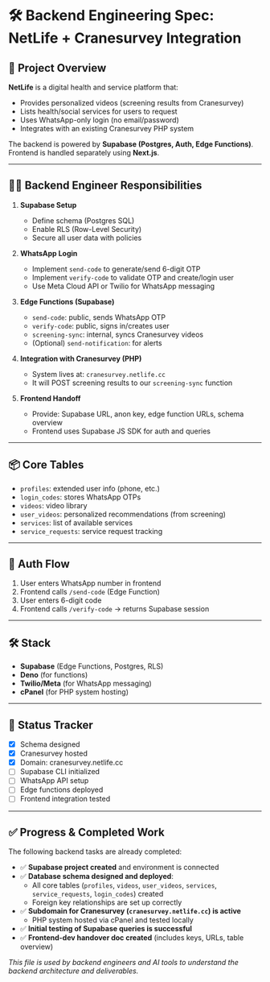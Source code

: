 # 🛠️ Backend Engineering Spec: NetLife + Cranesurvey Integration

## 📌 Project Overview

**NetLife** is a digital health and service platform that:
- Provides personalized videos (screening results from Cranesurvey)
- Lists health/social services for users to request
- Uses WhatsApp-only login (no email/password)
- Integrates with an existing Cranesurvey PHP system

The backend is powered by **Supabase (Postgres, Auth, Edge Functions)**. Frontend is handled separately using **Next.js**.

---

## 👨‍💻 Backend Engineer Responsibilities

1. **Supabase Setup**
   - Define schema (Postgres SQL)
   - Enable RLS (Row-Level Security)
   - Secure all user data with policies

2. **WhatsApp Login**
   - Implement `send-code` to generate/send 6-digit OTP
   - Implement `verify-code` to validate OTP and create/login user
   - Use Meta Cloud API or Twilio for WhatsApp messaging

3. **Edge Functions (Supabase)**
   - `send-code`: public, sends WhatsApp OTP
   - `verify-code`: public, signs in/creates user
   - `screening-sync`: internal, syncs Cranesurvey videos
   - (Optional) `send-notification`: for alerts

4. **Integration with Cranesurvey (PHP)**
   - System lives at: `cranesurvey.netlife.cc`
   - It will POST screening results to our `screening-sync` function

5. **Frontend Handoff**
   - Provide: Supabase URL, anon key, edge function URLs, schema overview
   - Frontend uses Supabase JS SDK for auth and queries

---

## 📦 Core Tables

- `profiles`: extended user info (phone, etc.)
- `login_codes`: stores WhatsApp OTPs
- `videos`: video library
- `user_videos`: personalized recommendations (from screening)
- `services`: list of available services
- `service_requests`: service request tracking

---

## 🔐 Auth Flow

1. User enters WhatsApp number in frontend
2. Frontend calls `/send-code` (Edge Function)
3. User enters 6-digit code
4. Frontend calls `/verify-code` → returns Supabase session

---

## 🛠 Stack

- **Supabase** (Edge Functions, Postgres, RLS)
- **Deno** (for functions)
- **Twilio/Meta** (for WhatsApp messaging)
- **cPanel** (for PHP system hosting)

---

## 🧩 Status Tracker

- [x] Schema designed
- [x] Cranesurvey hosted
- [x] Domain: cranesurvey.netlife.cc
- [ ] Supabase CLI initialized
- [ ] WhatsApp API setup
- [ ] Edge functions deployed
- [ ] Frontend integration tested

---

## ✅ Progress & Completed Work

The following backend tasks are already completed:

- ✅ **Supabase project created** and environment is connected
- ✅ **Database schema designed and deployed**:
  - All core tables (`profiles`, `videos`, `user_videos`, `services`, `service_requests`, `login_codes`) created
  - Foreign key relationships are set up correctly
- ✅ **Subdomain for Cranesurvey (`cranesurvey.netlife.cc`) is active**
  - PHP system hosted via cPanel and tested locally
- ✅ **Initial testing of Supabase queries is successful**
- ✅ **Frontend-dev handover doc created** (includes keys, URLs, table overview)


*This file is used by backend engineers and AI tools to understand the backend architecture and deliverables.*
